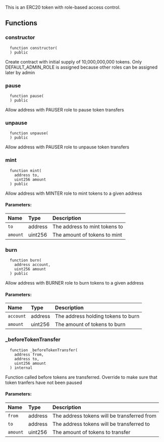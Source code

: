 
This is an ERC20 token with role-based access control.

## Functions
### constructor
```solidity
  function constructor(
  ) public
```

Create contract with initial supply of 10,000,000,000 tokens. Only
DEFAULT_ADMIN_ROLE is assigned because other roles can be assigned later by admin


### pause
```solidity
  function pause(
  ) public
```

Allow address with PAUSER role to pause token transfers


### unpause
```solidity
  function unpause(
  ) public
```

Allow address with PAUSER role to unpause token transfers


### mint
```solidity
  function mint(
    address to,
    uint256 amount
  ) public
```

Allow address with MINTER role to mint tokens to a given address

#### Parameters:
| Name | Type | Description                                                          |
| :--- | :--- | :------------------------------------------------------------------- |
|`to` | address | The address to mint tokens to
|`amount` | uint256 | The amount of tokens to mint

### burn
```solidity
  function burn(
    address account,
    uint256 amount
  ) public
```

Allow address with BURNER role to burn tokens to a given address

#### Parameters:
| Name | Type | Description                                                          |
| :--- | :--- | :------------------------------------------------------------------- |
|`account` | address | The address holding tokens to burn
|`amount` | uint256 | The amount of tokens to burn

### _beforeTokenTransfer
```solidity
  function _beforeTokenTransfer(
    address from,
    address to,
    uint256 amount
  ) internal
```

Function called before tokens are transferred. Override to make
sure that token tranfers have not been paused

#### Parameters:
| Name | Type | Description                                                          |
| :--- | :--- | :------------------------------------------------------------------- |
|`from` | address | The address tokens will be transferred from
|`to` | address | The address tokens will be transferred  to
|`amount` | uint256 | The amount of tokens to transfer

